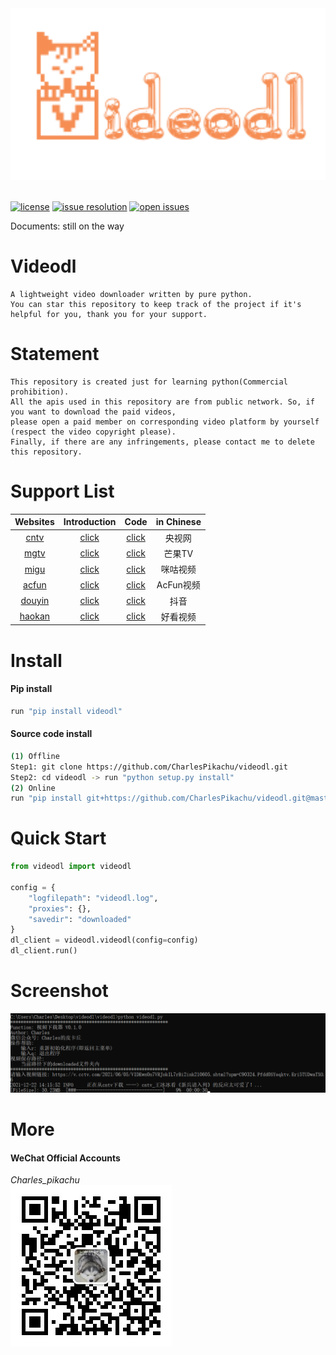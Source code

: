 <div align="center">
  <img src="./docs/logo.png" width="600"/>
</div>
<br />

[![license](https://img.shields.io/github/license/CharlesPikachu/videodl.svg)](https://github.com/CharlesPikachu/videodl/blob/master/LICENSE)
[![issue resolution](https://isitmaintained.com/badge/resolution/CharlesPikachu/videodl.svg)](https://github.com/CharlesPikachu/videodl/issues)
[![open issues](https://isitmaintained.com/badge/open/CharlesPikachu/videodl.svg)](https://github.com/CharlesPikachu/videodl/issues)

Documents: still on the way


# Videodl
```
A lightweight video downloader written by pure python.
You can star this repository to keep track of the project if it's helpful for you, thank you for your support.
```


# Statement
```
This repository is created just for learning python(Commercial prohibition).
All the apis used in this repository are from public network. So, if you want to download the paid videos, 
please open a paid member on corresponding video platform by yourself (respect the video copyright please).
Finally, if there are any infringements, please contact me to delete this repository.
```


# Support List
| Websites                                | Introduction                                               | Code                                         |  in Chinese   |
| :----:                                  | :----:                                                     | :----:                                       |  :----:       |
| [cntv](https://v.cctv.com/)             | [click](https://mp.weixin.qq.com/s/xjl7SLEOlEbYu3d8RHZaGQ) | [click](./videodl/modules/sources/cntv.py)   |  央视网       |
| [mgtv](https://www.mgtv.com/)           | [click]()                                                  | [click](./videodl/modules/sources/mgtv.py)   |  芒果TV       |
| [migu](https://www.migu.cn/video.html)  | [click]()                                                  | [click](./videodl/modules/sources/migu.py)   |  咪咕视频     |
| [acfun](https://www.acfun.cn/)          | [click]()                                                  | [click](./videodl/modules/sources/acfun.py)  |  AcFun视频    |
| [douyin](https://www.douyin.com/)       | [click](https://mp.weixin.qq.com/s/7N4pt1kLnVEJlve75zpdwA) | [click](./videodl/modules/sources/douyin.py) |  抖音         |
| [haokan](https://haokan.baidu.com/)     | [click]()                                                  | [click](./videodl/modules/sources/haokan.py) |  好看视频     |


# Install
#### Pip install
```sh
run "pip install videodl"
```
#### Source code install
```sh
(1) Offline
Step1: git clone https://github.com/CharlesPikachu/videodl.git
Step2: cd videodl -> run "python setup.py install"
(2) Online
run "pip install git+https://github.com/CharlesPikachu/videodl.git@master"
```


# Quick Start
```python
from videodl import videodl

config = {
    "logfilepath": "videodl.log",
    "proxies": {},
    "savedir": "downloaded"
}
dl_client = videodl.videodl(config=config)
dl_client.run()
```


# Screenshot
![img](./docs/screenshot.jpg)


# More
#### WeChat Official Accounts
*Charles_pikachu*  
![img](./docs/pikachu.jpg)